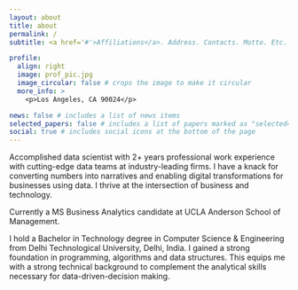 ```yaml
---
layout: about
title: about
permalink: /
subtitle: <a href='#'>Affiliations</a>. Address. Contacts. Motto. Etc.

profile:
  align: right
  image: prof_pic.jpg
  image_circular: false # crops the image to make it circular
  more_info: >
    <p>Los Angeles, CA 90024</p>

news: false # includes a list of news items
selected_papers: false # includes a list of papers marked as "selected={true}"
social: true # includes social icons at the bottom of the page
---
```


Accomplished data scientist with 2+ years professional work experience with cutting-edge data teams at industry-leading firms. I have a knack for converting numbers into narratives and enabling digital transformations for businesses using data. I thrive at the intersection of business and technology.

Currently a MS Business Analytics candidate at UCLA Anderson School of Management.

I hold a Bachelor in Technology degree in Computer Science & Engineering from Delhi Technological University, Delhi, India. I gained a strong foundation in programming, algorithms and data structures. This equips me with a strong technical background to complement the analytical skills necessary for data-driven-decision making.
